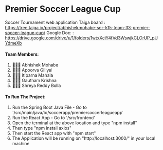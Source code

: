 # Premier Soccer League Cup
Soccer Tournament web application
Taiga board : https://tree.taiga.io/project/abhishekmohabe-ser-515-team-33-premier-soccer-league-cup/
Google Doc: : https://drive.google.com/drive/u/1/folders/1wtxXciY4fVd3WswjkCLOrUP_pUYdmeXb

#### Team Members:
1. 👨🏻‍💻 Abhishek Mohabe
2. 👩🏻‍💻 Apoorva Giliyal 
3. 👩🏻‍💻 Itiparna Mahala
4. 👨🏻‍💻 Gautham Krishna
5. 👩🏻‍💻 Shreya Reddy Bolla

#### To Run The Project:
1. Run the Spring Boot Java File - Go to '/src/main/java/io/soccerapp/premiersoccerleagueapp'
2. Run the React App - Go to '/src/frontend'
3. Open the terminal at the above location and type "npm install"
4. Then type "npm install axios"
5. Then start the React app with "npm start"
6. The Application will be running on "http://localhost:3000/" in your local machine
